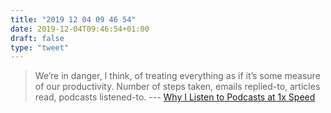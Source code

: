 ```yaml
---
title: "2019 12 04 09 46 54"
date: 2019-12-04T09:46:54+01:00
draft: false
type: "tweet"
---
```

> We’re in danger, I think, of treating everything as if it’s some measure of our productivity. Number of steps taken, emails replied-to, articles read, podcasts listened-to. --- [Why I Listen to Podcasts at 1x Speed](https://inessential.com/2019/12/03/why_i_listen_to_podcasts_at_1x_speed)

